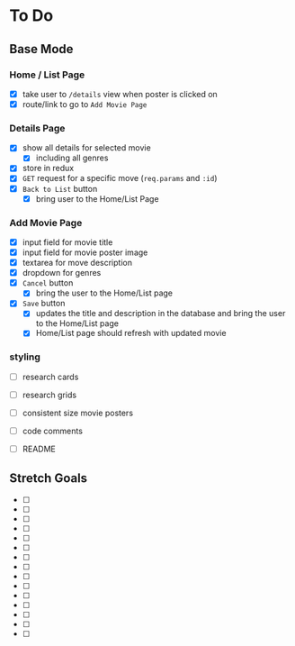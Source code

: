 # To Do

## Base Mode

### Home / List Page

- [x] take user to `/details` view when poster is clicked on
- [x] route/link to go to `Add Movie Page`

### Details Page

- [x] show all details for selected movie
  - [x] including all genres
- [x] store in redux
- [x] `GET` request for a specific move (`req.params` and `:id`)
- [x] `Back to List` button
  - [x] bring user to the Home/List Page

### Add Movie Page

- [x] input field for movie title
- [x] input field for movie poster image
- [x] textarea for move description
- [x] dropdown for genres
- [x] `Cancel` button
  - [x] bring the user to the Home/List page
- [x] `Save` button
  - [x] updates the title and description in the database and bring the user to the Home/List page
  - [x] Home/List page should refresh with updated movie

### styling

- [ ] research cards
- [ ] research grids
- [ ] consistent size movie posters

- [ ] code comments

- [ ] README

## Stretch Goals

- [ ]
- [ ]
- [ ]
- [ ]
- [ ]
- [ ]
- [ ]
- [ ]
- [ ]
- [ ]
- [ ]
- [ ]
- [ ]
- [ ]
- [ ]
